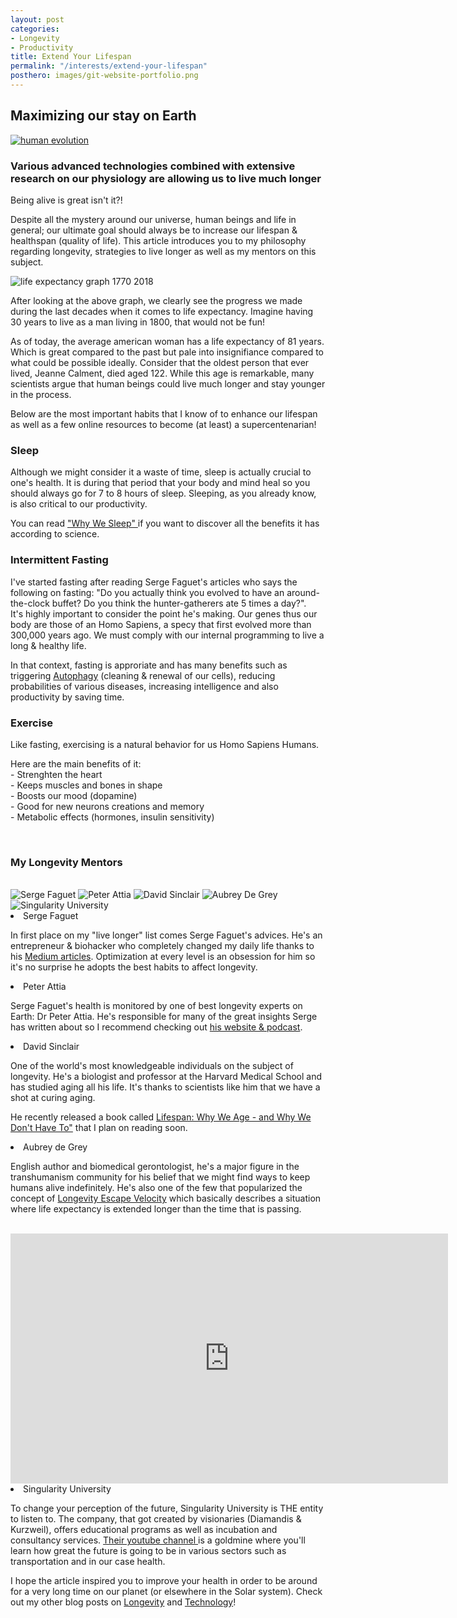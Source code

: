 ```yaml
---
layout: post
categories:
- Longevity
- Productivity
title: Extend Your Lifespan
permalink: "/interests/extend-your-lifespan"
posthero: images/git-website-portfolio.png
---
```



<h2>
  Maximizing our stay on Earth
</h2>
<a href="{{ page.permalink}}"><img class="post-img-hero" src="/images/human-evolution.jpeg"
 alt="human evolution">
</a>

<h3 class="post-summary">
  Various advanced technologies combined with extensive research on our physiology are allowing us to live much longer
</h3>

<p>
  Being alive is great isn't it?!
</p>
<p>
   Despite all the mystery around our universe, human beings and life in general;
   our ultimate goal should always be to increase our lifespan & healthspan (quality of life).
   This article introduces you to my philosophy regarding longevity, strategies to live longer as well as my mentors on this subject.
</p>


<img class="post-img" src="/images/life-expectancy.png" alt="life expectancy graph 1770 2018">

<p>
 After looking at the above graph, we clearly see the progress we made during
 the last decades when it comes to life expectancy. Imagine having 30 years
 to live as a man living in 1800, that would not be fun!
</p>

<p>
 As of today, the average american woman has a life expectancy of 81 years.
 Which is great compared to the past but pale into insignifiance compared to what could be possible
 ideally. Consider that the oldest person that ever lived, Jeanne Calment, died aged 122.
 While this age is remarkable, many scientists argue that human beings could live much longer
 and stay younger in the process.
</p>

<p>
 Below are the most important habits that I know of to enhance our lifespan as well as a
 few online resources to become (at least) a supercentenarian!
</p>

<h3>
 Sleep
</h3>

<p>
  Although we might consider it a waste of time, sleep is actually crucial to one's health.
  It is during that period that your body and mind heal so you should always go for 7 to 8 hours of sleep.
  Sleeping, as you already know, is also critical to our productivity.
</p>
<p>
  You can read <a href="https://www.amazon.fr/Why-We-Sleep-Science-Dreams/dp/0241269067"
  target="-_blank" rel="noopener">"Why We Sleep" </a>
  if you want to discover all the benefits it has according to science.
</p>

<h3>
 Intermittent Fasting
</h3>

<p>
  I've started fasting after reading Serge Faguet's articles who says the following
  on fasting: "Do you actually think you evolved to have an around-the-clock buffet?
  Do you think the hunter-gatherers ate 5 times a day?".
  <br>
  It's highly important to consider the point he's making. Our genes thus our body are those of an Homo Sapiens, a specy that first evolved
  more than 300,000 years ago. We must comply with our internal programming to live a long & healthy life.
</p>
<p>
  In that context, fasting is approriate and has many benefits such as triggering
  <a href="https://en.wikipedia.org/wiki/Autophagy" target="-_blank" rel="noopener">Autophagy</a>
  (cleaning & renewal of our cells), reducing probabilities of various diseases,
   increasing intelligence and also productivity by saving time.
</p>

<h3>
 Exercise
</h3>

<p>
  Like fasting, exercising is a natural behavior for us Homo Sapiens Humans.
</p>
<p>
  Here are the main benefits of it:
  <br>
  - Strenghten the heart
  <br>
  - Keeps muscles and bones in shape
  <br>
  - Boosts our mood (dopamine)
  <br>
  - Good for new neurons creations and memory
  <br>
  - Metabolic effects (hormones, insulin sensitivity)
</p>

<br>
<h3> My Longevity Mentors</h3>
<br>

<div class="images-block-extendpost">
<img src="/images/serge-faguet.png" alt="Serge Faguet">
<img src="/images/peter-attia.png" alt="Peter Attia">
<img src="/images/david-sinclair.png" alt="David Sinclair">
<img src="/images/aubrey.png" alt="Aubrey De Grey">
<img src="/images/su-logo.png" alt="Singularity University">

</div>
<li>Serge Faguet</li>

<p>
 In first place on my "live longer" list comes Serge Faguet's advices.
 He's an entrepreneur & biohacker who completely changed my daily life thanks to his
 <a href="https://medium.com/@sergefaguet" target="-_blank" rel="noopener">Medium articles</a>.
 Optimization at every level is an obsession for him so it's no surprise he adopts the best habits
 to affect longevity.
</p>

<li>Peter Attia</li>

<p>
 Serge Faguet's health is monitored by one of best longevity experts on Earth: Dr Peter Attia.
 He's responsible for many of the great insights Serge has written about so I recommend checking
 out <a href=" https://peterattiamd.com/" target="-_blank" rel="noopener">his website & podcast</a>.
</p>

<li>David Sinclair </li>

<p>
  One of the world's most knowledgeable individuals on the subject of longevity.
  He's a biologist and professor at the Harvard Medical School and has studied aging all his life.
  It's thanks to scientists like him that we have a shot at curing aging.
</p>
<p>
  He recently released a book called <a href="https://www.amazon.com/Lifespan-Why-Age-Dont-Have-ebook/dp/B07N4C6LGR"
  target="-_blank" rel="noopener">
  Lifespan: Why We Age - and Why We Don't Have To"</a> that I plan on reading soon.
</p>



<li>Aubrey de Grey</li>

<p>
  English author and biomedical gerontologist, he's a major figure in the transhumanism community for
  his belief that we might find ways to keep humans alive indefinitely.
  He's also one of the few that popularized the concept of <a href="https://en.wikipedia.org/wiki/Longevity_escape_velocity">
  Longevity Escape Velocity</a> which basically describes a situation where life expectancy
  is extended longer than the time that is passing.
</p>
<br>

<iframe class="youtubevid-extendpost" width="700" height="400" src="https://www.youtube.com/embed/fp8lFMkenoU"
frameborder="0" allow="accelerometer; autoplay; encrypted-media; gyroscope; picture-in-picture"
allowfullscreen></iframe>
<br>

<li>Singularity University</li>
<p>
  To change your perception of the future, Singularity University is THE entity to listen to.
  The company, that got created by visionaries (Diamandis & Kurzweil), offers educational
  programs as well as incubation and consultancy services.
  <a href="https://www.youtube.com/user/singularityu" target="-_blank" rel="noopener">
  Their youtube channel
  </a> is a goldmine where you'll learn how great the future
  is going to be in various sectors such as transportation and in our case health.
</p>

  <div class="last-sentence-post">
    <p>
      I hope the article inspired you to improve your health in order to be around for a very long time on our planet
      (or elsewhere in the Solar system). Check out my other blog posts
      on <a href="/category/productivity" target="-_blank" rel="noopener">Longevity</a>
      and <a href="/category/technology" target="-_blank" rel="noopener">Technology</a>!
    </p>
  </div>
